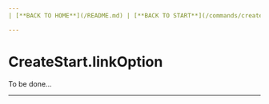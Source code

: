 ```yaml
---
| [**BACK TO HOME**](/README.md) | [**BACK TO START**](/commands/createStart/README.md) |

---
```

# CreateStart.linkOption
To be done...

---